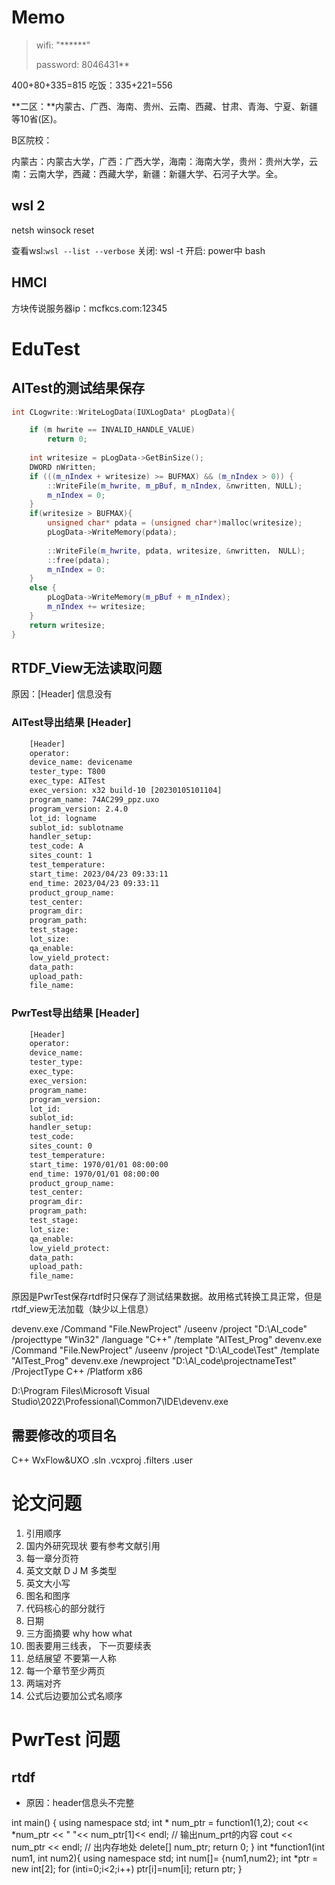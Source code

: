 # Memo

> wifi: "*\*\*\*\*\*"
>
> password: 8046431**

400+80+335=815
吃饭：335+221=556

**二区：**内蒙古、广西、海南、贵州、云南、西藏、甘肃、青海、宁夏、新疆等10省(区)。

B区院校：

内蒙古：内蒙古大学，广西：广西大学，海南：海南大学，贵州：贵州大学，云南：云南大学，西藏：西藏大学，新疆：新疆大学、石河子大学。全。

## wsl 2
netsh winsock reset

查看wsl:`wsl --list --verbose`
关闭: wsl -t <wslname>
开启: power中 bash

## HMCl

方块传说服务器ip：mcfkcs.com:12345

# EduTest
## AITest的测试结果保存
```C++
int CLogwrite::WriteLogData(IUXLogData* pLogData){

    if (m hwrite == INVALID_HANDLE_VALUE)
        return 0;
    
    int writesize = pLogData->GetBinSize();
    DWORD nWritten;
    if (((m_nIndex + writesize) >= BUFMAX) && (m_nIndex > 0)) {
        ::WriteFile(m_hwrite, m_pBuf, m_nIndex, &nwritten, NULL);
        m_nIndex = 0;
    }
    if(writesize > BUFMAX){
        unsigned char* pdata = (unsigned char*)malloc(writesize);
        pLogData->WriteMemory(pdata);
    
        ::WriteFile(m_hwrite, pdata, writesize, &nwritten， NULL);
        ::free(pdata);
        m_nIndex = 0:
    }
    else {
        pLogData->WriteMemory(m_pBuf + m_nIndex);
        m_nIndex += writesize;
    }
    return writesize;
}
```

## RTDF_View无法读取问题
原因：[Header] 信息没有
### AITest导出结果 [Header]
``` txt
    [Header]
    operator: 
    device_name: devicename
    tester_type: T800
    exec_type: AITest
    exec_version: x32 build-10 [20230105101104]
    program_name: 74AC299_ppz.uxo
    program_version: 2.4.0
    lot_id: logname
    sublot_id: sublotname
    handler_setup: 
    test_code: A
    sites_count: 1
    test_temperature: 
    start_time: 2023/04/23 09:33:11
    end_time: 2023/04/23 09:33:11
    product_group_name: 
    test_center: 
    program_dir: 
    program_path: 
    test_stage: 
    lot_size: 
    qa_enable: 
    low_yield_protect: 
    data_path: 
    upload_path: 
    file_name: 
```
### PwrTest导出结果 [Header]
```txt
    [Header]
    operator: 
    device_name: 
    tester_type: 
    exec_type: 
    exec_version: 
    program_name: 
    program_version: 
    lot_id: 
    sublot_id: 
    handler_setup: 
    test_code:  
    sites_count: 0
    test_temperature: 
    start_time: 1970/01/01 08:00:00
    end_time: 1970/01/01 08:00:00
    product_group_name: 
    test_center: 
    program_dir: 
    program_path: 
    test_stage: 
    lot_size: 
    qa_enable: 
    low_yield_protect: 
    data_path: 
    upload_path: 
    file_name: 
```

原因是PwrTest保存rtdf时只保存了测试结果数据。故用格式转换工具正常，但是rtdf_view无法加载（缺少以上信息）


devenv.exe /Command "File.NewProject" /useenv /project "D:\Al_code" /projecttype "Win32" /language "C++" /template "AITest_Prog"
devenv.exe /Command "File.NewProject" /useenv /project "D:\Al_code\Test" /template "AITest_Prog"
devenv.exe /newproject "D:\Al_code\projectnameTest" /ProjectType C++ /Platform x86

D:\Program Files\Microsoft Visual Studio\2022\Professional\Common7\IDE\devenv.exe

## 需要修改的项目名
C++ WxFlow&UXO .sln .vcxproj .filters .user 





# 论文问题
1. 引用顺序
2. 国内外研究现状 要有参考文献引用
3. 每一章分页符
4. 英文文献 D J M 多类型
5. 英文大小写
6. 图名和图序
7. 代码核心的部分就行
8. 日期
9. 三方面摘要 why how what 
10. 图表要用三线表， 下一页要续表
11. 总结展望 不要第一人称
12. 每一个章节至少两页
13. 两端对齐
14. 公式后边要加公式名顺序

# PwrTest 问题
## rtdf
+ 原因：header信息头不完整


int main() {
    using namespace std;
    int * num_ptr = function1(1,2);
    cout << *num_ptr << " "<< num_ptr[1]<< endl;   // 输出num_prt的内容
    cout << num_ptr << endl;
    // 出内存地处
    delete[] num_ptr;
    return 0;
}
int *function1(int num1, int num2){
    using namespace std;
    int num[]= {num1,num2};
    int *ptr = new int[2];
    for (inti=0;i<2;i++)
        ptr[i]=num[i];
    return ptr;
}

